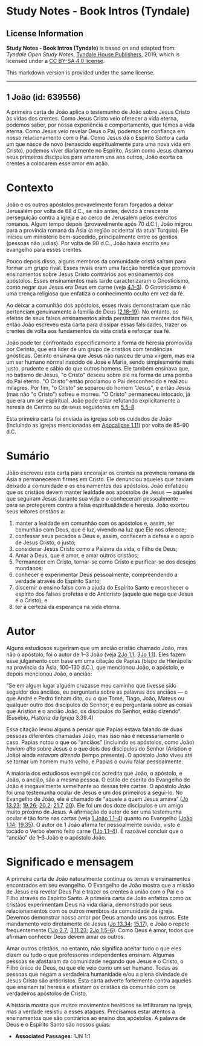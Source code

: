 # Study Notes - Book Intros (Tyndale)

## License Information

**Study Notes - Book Intros (Tyndale)** is based on and adapted from: _Tyndale Open Study Notes_, [Tyndale House Publishers](https://tyndaleopenresources.com/), 2019, which is licensed under a [CC BY-SA 4.0 license](https://creativecommons.org/licenses/by-sa/4.0/legalcode.en).

This markdown version is provided under the same license.



--------------------------------

## 1 João (id: 639556)

A primeira carta de João aplica o testemunho de João sobre Jesus Cristo às vidas dos crentes. Como Jesus Cristo veio oferecer a vida eterna, podemos saber, por nossa experiência e comportamento, que temos a vida eterna. Como Jesus veio revelar Deus o Pai, podemos ter confiança em nosso relacionamento com o Pai. Como Jesus dá o Espírito Santo a cada um que nasce de novo (renascido espiritualmente para uma nova vida em Cristo), podemos viver diariamente no Espírito. Assim como Jesus chamou seus primeiros discípulos para amarem uns aos outros, João exorta os crentes a colocarem esse amor em ação.

Contexto
========

João e os outros apóstolos provavelmente foram forçados a deixar Jerusalém por volta de 68 d.C., se não antes, devido à crescente perseguição contra a igreja e ao cerco de Jerusalém pelos exércitos romanos. Algum tempo depois (provavelmente após 70 d.C.), João migrou para a província romana da Ásia (a região ocidental da atual Turquia). Ele iniciou um ministério bem\-sucedido, principalmente entre os gentios (pessoas não judias). Por volta de 90 d.C., João havia escrito seu evangelho para esses crentes.

Pouco depois disso, alguns membros da comunidade cristã saíram para formar um grupo rival. Esses rivais eram uma facção herética que promovia ensinamentos sobre Jesus Cristo contrários aos ensinamentos dos apóstolos. Esses ensinamentos mais tarde caracterizaram o Gnosticismo, como negar que Jesus era Deus em carne (veja [4\.1–3](https://ref.ly/1John4:1-1John4:3)). O Gnosticismo é uma crença religiosa que enfatiza o conhecimento oculto em vez da fé.

Ao deixar a comunhão dos apóstolos, esses rivais demonstraram que não pertenciam genuinamente à família de Deus ([2\.18–19](https://ref.ly/1John2:18-1John2:19)). No entanto, os efeitos de seus falsos ensinamentos ainda persistiam nas mentes dos fiéis, então João escreveu esta carta para dissipar essas falsidades, trazer os crentes de volta aos fundamentos da vida cristã e reforçar sua fé.

João pode ter confrontado especificamente a forma de heresia promovida por Cerinto, que era líder de um grupo de cristãos com tendências gnósticas. Cerinto ensinava que Jesus não nasceu de uma virgem, mas era um ser humano normal nascido de José e Maria, sendo simplesmente mais justo, prudente e sábio do que outros homens. Ele também ensinava que, no batismo de Jesus, "o Cristo" desceu sobre ele na forma de uma pomba do Pai eterno. "O Cristo" então proclamou o Pai desconhecido e realizou milagres. Por fim, "o Cristo" se separou do homem "Jesus", e então Jesus (mas não "o Cristo") sofreu e morreu. "O Cristo" permaneceu intocado, já que era um ser espiritual. João pode estar refutando explicitamente a heresia de Cerinto ou de seus seguidores em [5\.5–8](https://ref.ly/1John5:5-1John5:8).

Esta primeira carta foi enviada às igrejas sob os cuidados de João (incluindo as igrejas mencionadas em [Apocalipse 1\.11](https://ref.ly/Rev1:11)) por volta de 85–90 d.C.

Sumário
=======

João escreveu esta carta para encorajar os crentes na província romana da Ásia a permanecerem firmes em Cristo. Ele denunciou aqueles que haviam deixado a comunidade e os ensinamentos dos apóstolos. João enfatizou que os cristãos devem manter lealdade aos apóstolos de Jesus — aqueles que seguiram Jesus durante sua vida e o conheceram pessoalmente — para se protegerem contra a falsa espiritualidade e heresia. João exortou seus leitores cristãos a:

1. manter a lealdade em comunhão com os apóstolos e, assim, ter comunhão com Deus, que é luz, vivendo na luz que Ele nos oferece;
2. confessar seus pecados a Deus e, assim, conhecem a defesa e o apoio de Jesus Cristo, o justo;
3. considerar Jesus Cristo como a Palavra da vida, o Filho de Deus;
4. Amar a Deus, que é amor, e amar outros cristãos;
5. Permanecer em Cristo, tornar\-se como Cristo e purificar\-se dos desejos mundanos;
6. conhecer e experimentar Deus pessoalmente, compreendendo a verdade através do Espírito Santo;
7. discernir o ensino falso com a ajuda do Espírito Santo e reconhecer o espírito dos falsos profetas e do Anticristo (aquele que nega que Jesus é o Cristo); e
8. ter a certeza da esperança na vida eterna.

Autor
=====

Alguns estudiosos sugeriram que um ancião cristão chamado João, mas não o apóstolo, foi o autor de 1–3 João (veja [2Jo 1\.1](https://ref.ly/2John1:1); [3Jo 1\.1](https://ref.ly/3John1:1)). Eles fazem esse julgamento com base em uma citação de Papias (bispo de Hierápolis na província da Ásia, 100–130 d.C.), que mencionou João, o apóstolo, e depois mencionou João, o ancião:

“Se em algum lugar alguém cruzasse meu caminho que tivesse sido seguidor dos anciãos, eu perguntaria sobre as palavras dos anciãos — o que André e Pedro tinham dito, ou o que Tomé, Tiago, João, Mateus ou qualquer outro dos discípulos do Senhor; e eu perguntaria sobre as coisas que Aristion e o ancião João, os discípulos do Senhor, estão dizendo“. (Eusébio, *História da Igreja* 3\.39\.4\)

Essa citação levou alguns a pensar que Papias estava falando de duas pessoas diferentes chamadas João, mas isso não é necessariamente o caso. Papias notou o que os “anciãos” (incluindo os apóstolos, como João) *haviam dito* sobre Jesus e o que dois dos discípulos do Senhor (Aristion e João) ainda *estavam dizendo* (tempo presente). O apóstolo João viveu até se tornar um homem muito velho, e Papias o ouviu falar pessoalmente.

A maioria dos estudiosos evangélicos acredita que João, o apóstolo, e João, o ancião, são a mesma pessoa. O estilo de escrita do Evangelho de João é inegavelmente semelhante ao dessas três cartas. O apóstolo João foi uma testemunha ocular de Jesus e um dos primeiros a segui\-lo. No Evangelho de João, ele é chamado de “aquele a quem Jesus amava” ([Jo 13\.23](https://ref.ly/John13:23); [19\.26](https://ref.ly/John19:26); [20\.2](https://ref.ly/John20:2); [21\.7](https://ref.ly/John21:7), [20](https://ref.ly/John21:20)). Ele foi um dos doze discípulos e um amigo muito próximo de Jesus. A afirmação do autor de ser uma testemunha ocular é tão forte nas cartas (veja [1 João 1\.1–4](https://ref.ly/1John1:1-1John1:4)) quanto no Evangelho ([João 1\.14](https://ref.ly/John1:14); [19\.35](https://ref.ly/John19:35)). O autor de 1 João afirma ter pessoalmente ouvido, visto e tocado o Verbo eterno feito carne ([1Jo 1\.1–4](https://ref.ly/1John1:1-1John1:4)). É razoável concluir que o “ancião” de 1–3 João é o apóstolo João.

Significado e mensagem
======================

A primeira carta de João naturalmente continua os temas e ensinamentos encontrados em seu evangelho. O Evangelho de João mostra que a missão de Jesus era revelar Deus Pai e trazer os crentes à união com o Pai e o Filho através do Espírito Santo. A primeira carta de João enfatiza como os cristãos experimentam Deus na vida diária, demonstrado por seus relacionamentos com os outros membros da comunidade da igreja. Devemos demonstrar nosso amor por Deus amando uns aos outros. Este mandamento veio diretamente de Jesus ([Jo 13\.34](https://ref.ly/John13:34); [15\.17](https://ref.ly/John15:17)), e João o repete frequentemente ([1Jo 2\.7](https://ref.ly/1John2:7); [3\.11](https://ref.ly/1John3:11),[23](https://ref.ly/1John3:23); [2Jo 1\.5–6](https://ref.ly/2John1:5-2John1:6)). Como Deus é amor, todos que afirmam conhecer Deus devem amar os outros.

Amar outros cristãos, no entanto, não significa aceitar tudo o que eles dizem ou tudo o que professores independentes ensinam. Algumas pessoas se afastaram da comunidade negando que Jesus é o Cristo, o Filho único de Deus, ou que ele veio como um ser humano. Todas as pessoas que negam a verdadeira humanidade e/ou a plena divindade de Jesus Cristo são anticristos. Esta carta adverte fortemente contra aqueles que ensinam tal heresia e afastam os cristãos da comunhão com os verdadeiros apóstolos de Cristo.

A história mostra que muitos movimentos heréticos se infiltraram na igreja, mas a verdade resistiu a esses ataques. Precisamos estar atentos a ensinamentos que são contrários ao ensino dos apóstolos. A palavra de Deus e o Espírito Santo são nossos guias.

* **Associated Passages:** 1JN 1:1

